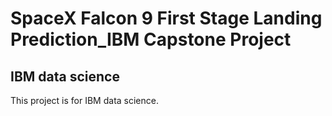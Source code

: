 # SpaceX Falcon 9 First Stage Landing Prediction_IBM Capstone Project
## IBM data science
This project is for IBM data science.
